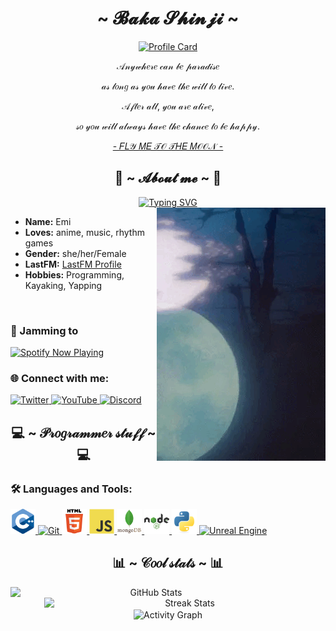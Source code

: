<h1 align="center">~ 𝓑𝓪𝓴𝓪 𝓢𝓱𝓲𝓷𝓳𝓲 ~</h1>

<div align="center">
  <a href="https://www.discord.com/users/486540939993546773">
    <img src="https://lanyard.kyrie25.me/api/486540939993546773?waveColor=FFCFE9&waveSpotifyColor=ffcfe9&gradient=FFCFE9-FF9AD0-FFCFE9&imgStyle=square" alt="Profile Card"/>
  </a>
  <br>
  <p>𝒜𝓃𝓎𝓌𝒽𝑒𝓇𝑒 𝒸𝒶𝓃 𝒷𝑒 𝓅𝒶𝓇𝒶𝒹𝒾𝓈𝑒</p>
  <p>𝒶𝓈 𝓁𝑜𝓃𝑔 𝒶𝓈 𝓎𝑜𝓊 𝒽𝒶𝓋𝑒 𝓉𝒽𝑒 𝓌𝒾𝓁𝓁 𝓉𝑜 𝓁𝒾𝓋𝑒.</p>
  <p>𝒜𝒻𝓉𝑒𝓇 𝒶𝓁𝓁, 𝓎𝑜𝓊 𝒶𝓇𝑒 𝒶𝓁𝒾𝓋𝑒,</p>
  <p>𝓈𝑜 𝓎𝑜𝓊 𝓌𝒾𝓁𝓁 𝒶𝓁𝓌𝒶𝓎𝓈 𝒽𝒶𝓋𝑒 𝓉𝒽𝑒 𝒸𝒽𝒶𝓃𝒸𝑒 𝓉𝑜 𝒷𝑒 𝒽𝒶𝓅𝓅𝓎.</p>
  <p><a href="https://www.youtube.com/watch?v=Ixi0sUpLVRc">- 𝐹𝐿𝒴 𝑀𝐸 𝒯𝒪 𝒯𝐻𝐸 𝑀𝒪𝒪𝒩 -</a></p>
</div>

<div align="center">
  <!-- Optionally add an additional image or leave it empty -->
</div>

<div>
  <h2 align="center"> 🦊 ~ 𝓐𝓫𝓸𝓾𝓽 𝓶𝓮 ~ 🦊 </h2>
  <div align="center">
  <a href="https://git.io/typing-svg">
    <img src="https://readme-typing-svg.herokuapp.com?font=comfortaa&color=FFCFE9&size=24&width=500&lines=Anime+Enthusiast;Game+Developer?;A+pretty+bored+person;Video+Gamer;Asuka+on+top!!;Software+Developer" alt="Typing SVG" />
  </a>
</div>
  <div align="center">
    <img src="https://github.com/uAreASimp/ProfileReadMe/blob/main/reiSpinFix.gif?raw=true" align="right" alt="Rei Spin">
  </div>
  <ul>
    <li><b>Name:</b> Emi</li>
    <li><b>Loves:</b> anime, music, rhythm games</li>
    <li><b>Gender:</b> she/her/Female</li>
    <li><b>LastFM:</b> <a href="https://www.last.fm/user/uAreASimq">LastFM Profile</a></li>
    <li><b>Hobbies:</b> Programming, Kayaking, Yapping</li>
  </ul>
  <br>
</div>




### 🎵 Jamming to
<a href="https://open.spotify.com/user/bxgmzn57hj59tdyyyr13hlrvk">
  <img src="https://spotify-github-profile.kittinanx.com/api/view?uid=bxgmzn57hj59tdyyyr13hlrvk&cover_image=true&theme=novatorem&show_offline=false&background_color=121212&interchange=false&bar_color=ffcfe9&bar_color_cover=false" alt="Spotify Now Playing" />
</a>




### 🌐 Connect with me:
<p align="left">
  <a href="https://twitter.com/uareasimp" target="blank">
    <img src="https://raw.githubusercontent.com/rahuldkjain/github-profile-readme-generator/master/src/images/icons/Social/twitter.svg" alt="Twitter" height="30" width="40" />
  </a>
  <a href="https://www.youtube.com/c/uareasimp" target="blank">
    <img src="https://raw.githubusercontent.com/rahuldkjain/github-profile-readme-generator/master/src/images/icons/Social/youtube.svg" alt="YouTube" height="30" width="40" />
  </a>
  <a href="https://www.discord.com/users/486540939993546773" target="blank">
    <img src="https://raw.githubusercontent.com/rahuldkjain/github-profile-readme-generator/master/src/images/icons/Social/discord.svg" alt="Discord" height="30" width="40" />
  </a>
</p>

<h2 align="center"> 💻 ~ 𝒫𝓇𝑜𝑔𝓇𝒶𝓂𝓂𝑒𝓇 𝓈𝓉𝓊𝒻𝒻 ~ 💻 </h2>

### 🛠 Languages and Tools:
<p align="left">
  <a href="https://www.w3schools.com/cpp/" target="_blank" rel="noreferrer">
    <img src="https://raw.githubusercontent.com/devicons/devicon/master/icons/cplusplus/cplusplus-original.svg" alt="C++" width="40" height="40" />
  </a>
  <a href="https://git-scm.com/" target="_blank" rel="noreferrer">
    <img src="https://www.vectorlogo.zone/logos/git-scm/git-scm-icon.svg" alt="Git" width="40" height="40" />
  </a>
  <a href="https://www.w3.org/html/" target="_blank" rel="noreferrer">
    <img src="https://raw.githubusercontent.com/devicons/devicon/master/icons/html5/html5-original-wordmark.svg" alt="HTML5" width="40" height="40" />
  </a>
  <a href="https://developer.mozilla.org/en-US/docs/Web/JavaScript" target="_blank" rel="noreferrer">
    <img src="https://raw.githubusercontent.com/devicons/devicon/master/icons/javascript/javascript-original.svg" alt="JavaScript" width="40" height="40" />
  </a>
  <a href="https://www.mongodb.com/" target="_blank" rel="noreferrer">
    <img src="https://raw.githubusercontent.com/devicons/devicon/master/icons/mongodb/mongodb-original-wordmark.svg" alt="MongoDB" width="40" height="40" />
  </a>
  <a href="https://nodejs.org" target="_blank" rel="noreferrer">
    <img src="https://raw.githubusercontent.com/devicons/devicon/master/icons/nodejs/nodejs-original-wordmark.svg" alt="Node.js" width="40" height="40" />
  </a>
  <a href="https://www.python.org" target="_blank" rel="noreferrer">
    <img src="https://raw.githubusercontent.com/devicons/devicon/master/icons/python/python-original.svg" alt="Python" width="40" height="40" />
  </a>
  <a href="https://unrealengine.com/" target="_blank" rel="noreferrer">
    <img src="https://raw.githubusercontent.com/kenangundogan/fontisto/036b7eca71aab1bef8e6a0518f7329f13ed62f6b/icons/svg/brand/unreal-engine.svg" alt="Unreal Engine" width="40" height="40" />
  </a>
</p>

<h2 align="center"> 📊 ~ 𝒞𝑜𝑜𝓁 𝓈𝓉𝒶𝓉𝓈 ~ 📊 </h2>
<div align="center">
  <img align="left" src="https://github-readme-stats.vercel.app/api?username=uareasimp&show_icons=true&locale=en&title_color=9e4c98&bg_color=ffcfe9&icon_color=9e4c98&text_color=9e4c98" alt="GitHub Stats" width="450" />

  <img align="right" src="https://github-readme-streak-stats.herokuapp.com/?user=uareasimp&stroke=9e4c98&background=ffcfe9&dates=9e4c98&sideNums=9e4c98&currStreakNum=9e4c98&currStreakLabel=9e4c98&sideLabels=9e4c98&ring=EB5454&fire=EB5454" alt="Streak Stats" width="450" />

  <br clear="both">
  <img align="center" src="https://github-readme-activity-graph.vercel.app/graph?username=uAreASimp&radius=16&theme=default&area=true&order=5" height="300" alt="Activity Graph" />
</div>

